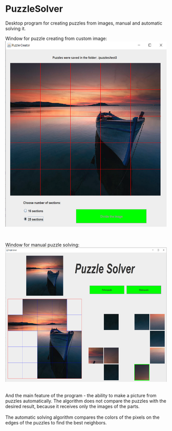 # PuzzleSolver
Desktop program for creating puzzles from images, manual and automatic solving it.

Window for puzzle creating from custom image:
<br>
<img src="https://github.com/tHolubets/PuzzleSolver/blob/master/imgForGitHub/puzzleCreation.png"  width="640" height="580">

<br>

Window for manual puzzle solving:
<br>
<img src="https://github.com/tHolubets/PuzzleSolver/blob/master/imgForGitHub/puzzleSolving.png"  width="640" height="420">

<br>
And the main feature of the program - the ability to make a picture from puzzles automatically. 
The algorithm does not compare the puzzles with the desired result, because it receives only the images of the parts.
<br><br>
The automatic solving algorithm compares the colors of the pixels on the edges of the puzzles to find the best neighbors.
